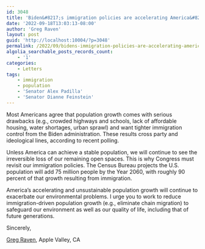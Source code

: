 ```yaml
---
id: 3048
title: 'Biden&#8217;s immigration policies are accelerating America&#8217;s population growth'
date: '2022-09-18T13:03:13-08:00'
author: 'Greg Raven'
layout: post
guid: 'http://localhost:10004/?p=3048'
permalink: /2022/09/bidens-immigration-policies-are-accelerating-americas-population-growth/
algolia_searchable_posts_records_count:
    - '1'
categories:
    - Letters
tags:
    - immigration
    - population
    - 'Senator Alex Padilla'
    - 'Senator Dianne Feinstein'
---
```


Most Americans agree that population growth comes with serious drawbacks (e.g., crowded highways and schools, lack of affordable housing, water shortages, urban sprawl) and want tighter immigration control from the Biden administration. These results cross party and ideological lines, according to recent polling.

Unless America can achieve a stable population, we will continue to see the irreversible loss of our remaining open spaces. This is why Congress must revisit our immigration policies. The Census Bureau projects the U.S. population will add 75 million people by the Year 2060, with roughly 90 percent of that growth resulting from immigration.

America’s accelerating and unsustainable population growth will continue to exacerbate our environmental problems. I urge you to work to reduce immigration-driven population growth (e.g., eliminate chain migration) to safeguard our environment as well as our quality of life, including that of future generations.

Sincerely,

[Greg Raven](https://www.gregraven.org/), Apple Valley, CA
